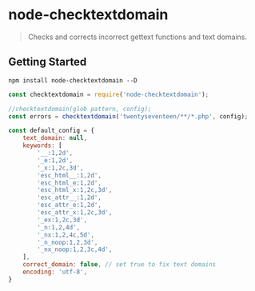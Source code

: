 # node-checktextdomain

> Checks and corrects incorrect gettext functions and text domains.


## Getting Started

```shell
npm install node-checktextdomain --D
```

```js
const checktextdomain = require('node-checktextdomain');

//checktextdomain(glob pattern, config);
const errors = checktextdomain('twentyseventeen/**/*.php', config);
```
```js
const default_config = {
    text_domain: null,
	keywords: [
		'__:1,2d',
		'_e:1,2d',
		'_x:1,2c,3d',
		'esc_html__:1,2d',
		'esc_html_e:1,2d',
		'esc_html_x:1,2c,3d',
		'esc_attr__:1,2d',
		'esc_attr_e:1,2d',
		'esc_attr_x:1,2c,3d',
		'_ex:1,2c,3d',
		'_n:1,2,4d',
		'_nx:1,2,4c,5d',
		'_n_noop:1,2,3d',
		'_nx_noop:1,2,3c,4d',
	],
	correct_domain: false, // set true to fix text domains
	encoding: 'utf-8',
}
```
